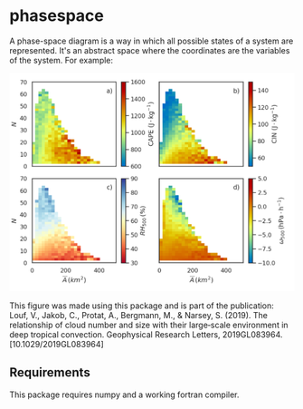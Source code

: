 # phasespace
A phase-space diagram is a way in which all possible states of a system are represented.
It's an abstract space where the coordinates are the variables of the system.
For example:

![png](phase_space.png)

This figure was made using this package and is part of the publication:
Louf, V., Jakob, C., Protat, A., Bergmann, M., & Narsey, S. (2019). The relationship of cloud number and size with their large‐scale environment in deep tropical convection. Geophysical Research Letters, 2019GL083964. [10.1029/2019GL083964]

## Requirements

This package requires numpy and a working fortran compiler.
